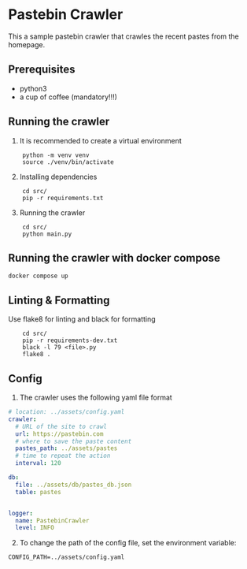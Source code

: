 # Pastebin Crawler

This a sample pastebin crawler that crawles the recent pastes from the homepage.

## Prerequisites
- python3
- a cup of coffee (mandatory!!!)

## Running the crawler
1. It is recommended to create a virtual environment
```
    python -m venv venv
    source ./venv/bin/activate
```

2. Installing dependencies
```
    cd src/
    pip -r requirements.txt
```

3. Running the crawler
```
    cd src/
    python main.py
```

## Running the crawler with docker compose
```
docker compose up
```

## Linting & Formatting
Use flake8 for linting and black for formatting
```
    cd src/
    pip -r requirements-dev.txt
    black -l 79 <file>.py
    flake8 .
```

## Config

1. The crawler uses the following yaml file format
```yaml
# location: ../assets/config.yaml
crawler:
  # URL of the site to crawl
  url: https://pastebin.com
  # where to save the paste content
  pastes_path: ../assets/pastes
  # time to repeat the action
  interval: 120

db:
  file: ../assets/db/pastes_db.json
  table: pastes


logger:
  name: PastebinCrawler
  level: INFO
```
2. To change the path of the config file, set the environment variable:
```
CONFIG_PATH=../assets/config.yaml
```
